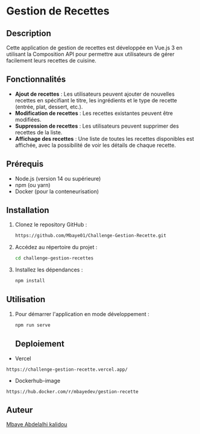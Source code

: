 # Gestion de Recettes

## Description

Cette application de gestion de recettes est développée en Vue.js 3 en utilisant la Composition API pour permettre aux utilisateurs de gérer facilement leurs recettes de cuisine.

## Fonctionnalités

- **Ajout de recettes** : Les utilisateurs peuvent ajouter de nouvelles recettes en spécifiant le titre, les ingrédients et le type de recette (entrée, plat, dessert, etc.).
- **Modification de recettes** : Les recettes existantes peuvent être modifiées.
- **Suppression de recettes** : Les utilisateurs peuvent supprimer des recettes de la liste.
- **Affichage des recettes** : Une liste de toutes les recettes disponibles est affichée, avec la possibilité de voir les détails de chaque recette.

## Prérequis

- Node.js (version 14 ou supérieure)
- npm (ou yarn)
- Docker (pour la conteneurisation)

## Installation

1. Clonez le repository GitHub :

   ```bash
   https://github.com/Mbaye01/Challenge-Gestion-Recette.git
   ```

2. Accédez au répertoire du projet :
   ```bash
   cd challenge-gestion-recettes
   ```
3. Installez les dépendances :
   ```bash
   npm install
   ```

## Utilisation

1. Pour démarrer l'application en mode développement :

   ```bash
   npm run serve
   ```

   ## Deploiement

- Vercel

```
https://challenge-gestion-recette.vercel.app/
```

- Dockerhub-image

```
https://hub.docker.com/r/mbayedev/gestion-recette
```

## Auteur

[Mbaye Abdelalhi kalidou](https://github.com/Mbaye01/Challenge-Gestion-Recette.git)
